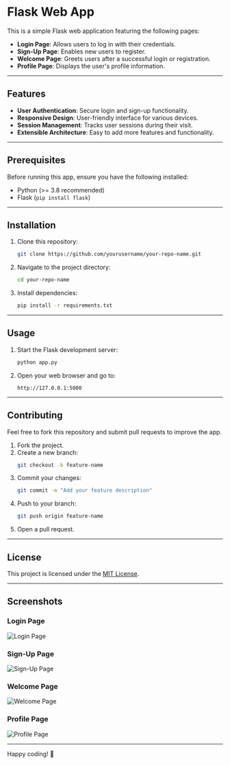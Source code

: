 # Flask Web App

This is a simple Flask web application featuring the following pages:

- **Login Page**: Allows users to log in with their credentials.
- **Sign-Up Page**: Enables new users to register.
- **Welcome Page**: Greets users after a successful login or registration.
- **Profile Page**: Displays the user's profile information.

---

## Features

- **User Authentication**: Secure login and sign-up functionality.
- **Responsive Design**: User-friendly interface for various devices.
- **Session Management**: Tracks user sessions during their visit.
- **Extensible Architecture**: Easy to add more features and functionality.

---

## Prerequisites

Before running this app, ensure you have the following installed:

- Python (>= 3.8 recommended)
- Flask (`pip install flask`)

---

## Installation

1. Clone this repository:
   ```bash
   git clone https://github.com/yourusername/your-repo-name.git
   ```
2. Navigate to the project directory:
   ```bash
   cd your-repo-name
   ```
3. Install dependencies:
   ```bash
   pip install -r requirements.txt
   ```

---

## Usage

1. Start the Flask development server:
   ```bash
   python app.py
   ```
2. Open your web browser and go to:
   ```
   http://127.0.0.1:5000
   ```

---

## Contributing

Feel free to fork this repository and submit pull requests to improve the app.

1. Fork the project.
2. Create a new branch:
   ```bash
   git checkout -b feature-name
   ```
3. Commit your changes:
   ```bash
   git commit -m "Add your feature description"
   ```
4. Push to your branch:
   ```bash
   git push origin feature-name
   ```
5. Open a pull request.

---

## License

This project is licensed under the [MIT License](LICENSE).

---

## Screenshots

### Login Page
![Login Page](path-to-login-screenshot.png)

### Sign-Up Page
![Sign-Up Page](path-to-signup-screenshot.png)

### Welcome Page
![Welcome Page](path-to-welcome-screenshot.png)

### Profile Page
![Profile Page](path-to-profile-screenshot.png)

---

Happy coding! 🎉
